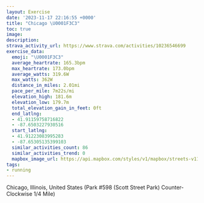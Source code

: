 ```yaml
---
layout: Exercise
date: '2023-11-17 22:16:55 +0000'
title: "Chicago \U0001F3C3"
toc: true
image:
description:
strava_activity_url: https://www.strava.com/activities/10236546699
exercise_data:
  emoji: "\U0001F3C3"
  average_heartrate: 165.3bpm
  max_heartrate: 173.0bpm
  average_watts: 319.6W
  max_watts: 362W
  distance_in_miles: 2.01mi
  pace_per_mile: 7m22s/mi
  elevation_high: 181.6m
  elevation_low: 179.7m
  total_elevation_gain_in_feet: 0ft
  end_latlng:
  - 41.91159758716822
  - -87.6503227930516
  start_latlng:
  - 41.91223083995283
  - -87.65305135399103
  similar_activities_count: 86
  similar_activities_trend: 0
  mapbox_image_url: https://api.mapbox.com/styles/v1/mapbox/streets-v11/static/path-5+787af2-1.0(k%7Bx~Fdl~uOAmACYOg%40AKh%40%7B%40zAuBDg%40H%5D%3F_B%40ILO%3FuHCqBEiBDaAHGLAFOGq%40CeADsA%3Fm%40Ck%40DmALSl%40%5DRCj%40%3FNHDP%40d%40AbDFz%40JVPNLBr%40Ar%40ORQLUCgDAYCOMSKKSIS%3Fm%40Bc%40FQLEHKZ%3FfCBx%40HRTTPJH%3FdAEREROLSBI%40e%40CwBEe%40GYMQKGUEy%40Bc%40FQPGLGb%40%40nBD~%40FTPRTHvAENELMHKHYEsDEUOWEGKCWCsAFKBGFQ%5ECN%3FLBl%40AfABr%40DPLRRNPBfAETGPMLSBQ%40%5BEqCCYKQQQUGi%40EeA%3F%5DIOI%5BFu%40EWDG%40ONSFEF%3FNHnCA~AHfACnBBtAArAFpK),pin-s-s+e5b22e(-87.65139,41.91174),pin-s-f+89ae00(-87.64879,41.91098999999998)/auto/800x800?access_token=pk.eyJ1Ijoiam9zaGJlY2ttYW4iLCJhIjoiY205eWR2aDd1MWZ6djJrbXc4a3M0bWZleiJ9.XiG9OWkNcZk2QzjJbxLB4A
tags:
- running
---
```




Chicago, Illinois, United States (Park #598 (Scott Street Park) Counter-Clockwise 1/4 Mile)
